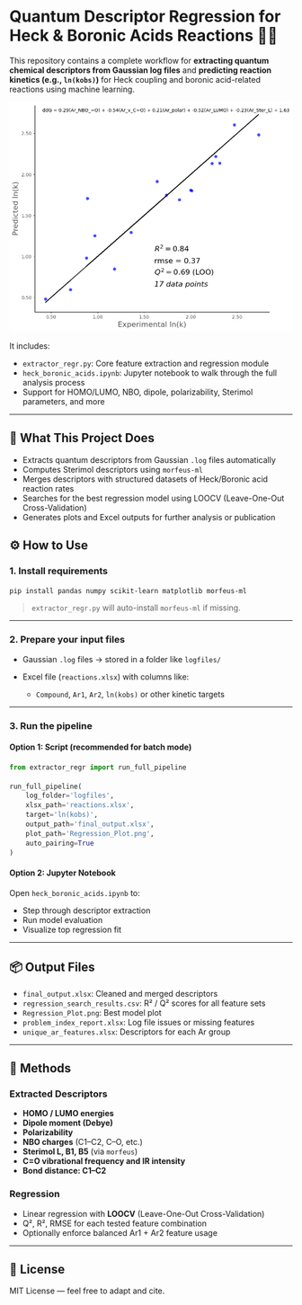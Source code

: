 # Quantum Descriptor Regression for Heck & Boronic Acids Reactions 🧪🔬

This repository contains a complete workflow for **extracting quantum chemical descriptors from Gaussian log files** and **predicting reaction kinetics (e.g., `ln(kobs)`)** for Heck coupling and boronic acid-related reactions using machine learning.

![Regression_Plot](example.png)

It includes:
- `extractor_regr.py`: Core feature extraction and regression module
- `heck_boronic_acids.ipynb`: Jupyter notebook to walk through the full analysis process
- Support for HOMO/LUMO, NBO, dipole, polarizability, Sterimol parameters, and more

---

## 🧠 What This Project Does

- Extracts quantum descriptors from Gaussian `.log` files automatically
- Computes Sterimol descriptors using `morfeus-ml`
- Merges descriptors with structured datasets of Heck/Boronic acid reaction rates
- Searches for the best regression model using LOOCV (Leave-One-Out Cross-Validation)
- Generates plots and Excel outputs for further analysis or publication

## ⚙️ How to Use

### 1. Install requirements

```bash
pip install pandas numpy scikit-learn matplotlib morfeus-ml
````

> `extractor_regr.py` will auto-install `morfeus-ml` if missing.

---

### 2. Prepare your input files

* Gaussian `.log` files → stored in a folder like `logfiles/`
* Excel file (`reactions.xlsx`) with columns like:

  * `Compound`, `Ar1`, `Ar2`, `ln(kobs)` or other kinetic targets

---

### 3. Run the pipeline

#### Option 1: Script (recommended for batch mode)

```python
from extractor_regr import run_full_pipeline

run_full_pipeline(
    log_folder='logfiles',
    xlsx_path='reactions.xlsx',
    target='ln(kobs)',
    output_path='final_output.xlsx',
    plot_path='Regression_Plot.png',
    auto_pairing=True
)
```

#### Option 2: Jupyter Notebook

Open `heck_boronic_acids.ipynb` to:

* Step through descriptor extraction
* Run model evaluation
* Visualize top regression fit

---

## 📦 Output Files

* `final_output.xlsx`: Cleaned and merged descriptors
* `regression_search_results.csv`: R² / Q² scores for all feature sets
* `Regression_Plot.png`: Best model plot
* `problem_index_report.xlsx`: Log file issues or missing features
* `unique_ar_features.xlsx`: Descriptors for each Ar group

---

## 🧠 Methods

### Extracted Descriptors

* **HOMO / LUMO energies**
* **Dipole moment (Debye)**
* **Polarizability**
* **NBO charges** (C1–C2, C–O, etc.)
* **Sterimol L, B1, B5** (via `morfeus`)
* **C=O vibrational frequency and IR intensity**
* **Bond distance: C1–C2**

### Regression

* Linear regression with **LOOCV** (Leave-One-Out Cross-Validation)
* Q², R², RMSE for each tested feature combination
* Optionally enforce balanced Ar1 + Ar2 feature usage

---

## 📜 License

MIT License — feel free to adapt and cite.
